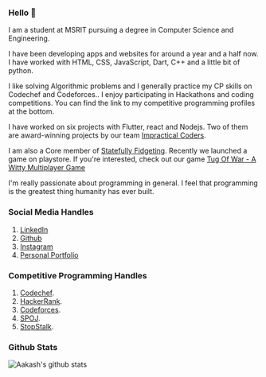 ### Hello 👋

I am a student at MSRIT pursuing a degree in Computer Science and Engineering. 

I have been developing apps and websites for around a year and a half now. I have worked with HTML, CSS, JavaScript, Dart, C++ and a little bit of python.

I like solving Algorithmic problems and I generally practice my CP skills on Codechef and Codeforces.. I enjoy participating in Hackathons and coding competitions. You can find the link to my competitive programming profiles at the bottom.

I have worked on six projects with Flutter, react and Nodejs. Two of them are award-winning projects by our team [Impractical Coders](https://github.com/teamimpracticalcoders/).

I am also a Core member of [Statefully Fidgeting](https://github.com/Statefully-Fidgeting). Recently we launched a game on playstore. If you're interested, check out our game [Tug Of War - A Witty Multiplayer Game ](https://play.google.com/store/apps/details?id=com.statefullyfidgeting.tugofwar)

I'm really passionate about programming in general. I feel that programming is the greatest thing humanity has ever built.

### Social Media Handles
1. [LinkedIn](https://www.linkedin.com/in/aakashpothepalli)
2. [Github](https://github.com/aakashpothepalli)
3. [Instagram](https://www.instagram.com/aakashpothepalli)
4. [Personal Portfolio](https://aakashp.tk)

### Competitive Programming Handles

1. [Codechef](https://www.codechef.com/users/aakash9518).
2. [HackerRank](https://www.hackerrank.com/aakashpothepalli).
3. [Codeforces](https://codeforces.com/profile/Aakash9518).
4. [SPOJ](https://www.spoj.com/users/aakash9518).
5. [StopStalk](https://www.stopstalk.com/user/profile/aakash9518).

### Github Stats
![Aakash's github stats](https://github-readme-stats.vercel.app/api?username=aakashpothepalli&count_private=true)

